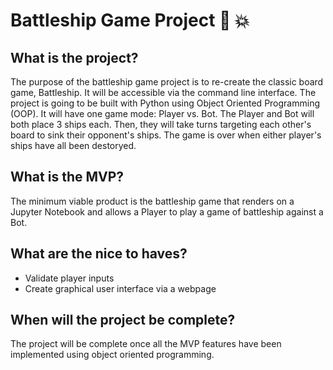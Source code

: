 # Battleship Game Project 🚢 💥

## What is the project?

The purpose of the battleship game project is to re-create the classic board game, Battleship. It will be accessible via the command line interface. The project is going to be built with Python using Object Oriented Programming (OOP). It will have one game mode: Player vs. Bot. The Player and Bot will both place 3 ships each. Then, they will take turns targeting each other's board to sink their opponent's ships. The game is over when either player's ships have all been destoryed.

## What is the MVP?

The minimum viable product is the battleship game that renders on a Jupyter Notebook and allows a Player to play a game of battleship against a Bot. 

## What are the nice to haves?

- Validate player inputs
- Create graphical user interface via a webpage

## When will the project be complete?

The project will be complete once all the MVP features have been implemented using object oriented programming.
